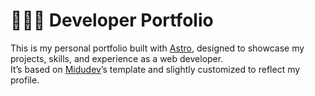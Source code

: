 # 👨🏻‍💻 Developer Portfolio

This is my personal portfolio built with [Astro](https://astro.build/), designed to showcase my projects, skills, and experience as a web developer.  
It’s based on [Midudev](https://github.com/midudev)’s template and slightly customized to reflect my profile.
